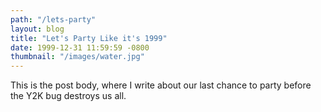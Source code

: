 ```yaml
---
path: "/lets-party"
layout: blog
title: "Let's Party Like it's 1999"
date: 1999-12-31 11:59:59 -0800
thumbnail: "/images/water.jpg"
---
```


This is the post body, where I write about our last chance to party before the Y2K bug destroys us all.
